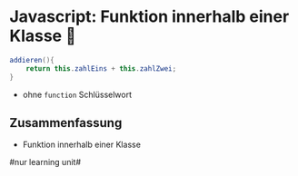# Javascript: Funktion innerhalb einer Klasse 🚙

```java
addieren(){
	return this.zahlEins + this.zahlZwei;
}
```

- ohne `function` Schlüsselwort

## Zusammenfassung
- Funktion innerhalb einer Klasse

#nur learning unit#
